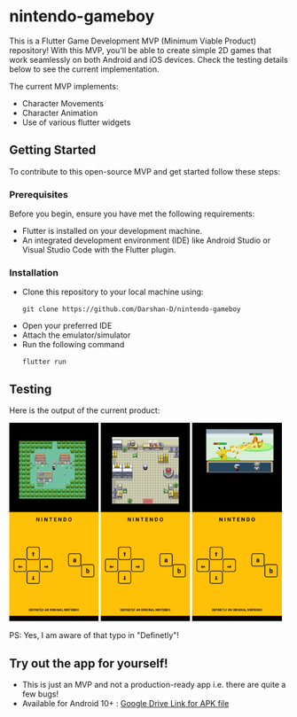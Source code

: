 # nintendo-gameboy

This is a Flutter Game Development MVP (Minimum Viable Product) repository! With this MVP, you'll be able to create simple 2D games that work seamlessly on both Android and iOS devices. Check the testing details below to see the current implementation.

The current MVP implements:
- Character Movements
- Character Animation
- Use of various flutter widgets

## Getting Started
To contribute to this open-source MVP and get started follow these steps:

### Prerequisites
Before you begin, ensure you have met the following requirements:

- Flutter is installed on your development machine.
- An integrated development environment (IDE) like Android Studio or Visual Studio Code with the Flutter plugin.

### Installation
- Clone this repository to your local machine using:
  ```
  git clone https://github.com/Darshan-D/nintendo-gameboy
  ```
- Open your preferred IDE
- Attach the emulator/simulator
- Run the following command
  ```
  flutter run
  ```

## Testing
Here is the output of the current product:
<p float="left">
  <img src="./output/appPreview-1.jpeg" width="32%" />
  <img src="./output/appPreview-2.jpeg" width="32%" /> 
  <img src="./output/appPreview-3.jpeg" width="32%" />
</p>
PS: Yes, I am aware of that typo in "Definetly"!

## Try out the app for yourself!
- This is just an MVP and not a production-ready app i.e. there are quite a few bugs!
- Available for Android 10+ : [Google Drive Link for APK file](https://shorturl.at/quBP1)

